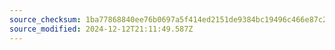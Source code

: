 ```yaml
---
source_checksum: 1ba77868840ee76b0697a5f414ed2151de9384bc19496c466e87c28c9fbdfcc3
source_modified: 2024-12-12T21:11:49.587Z
---
```


